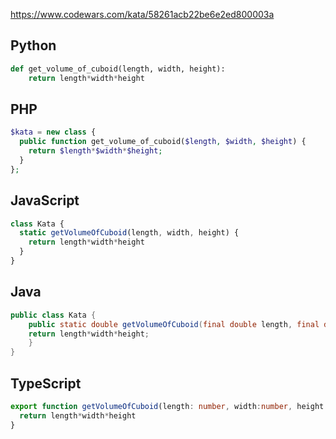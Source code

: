 https://www.codewars.com/kata/58261acb22be6e2ed800003a

## Python
```python
def get_volume_of_cuboid(length, width, height):
    return length*width*height
```

## PHP
```php
$kata = new class {
  public function get_volume_of_cuboid($length, $width, $height) {
    return $length*$width*$height;
  }
};
```

## JavaScript
```js
class Kata {
  static getVolumeOfCuboid(length, width, height) {
    return length*width*height
  }
}
```

## Java
```java
public class Kata {
    public static double getVolumeOfCuboid(final double length, final double width, final double height) {
    return length*width*height;
    }
}
```

## TypeScript
```ts
export function getVolumeOfCuboid(length: number, width:number, height:number): number {
  return length*width*height
}
```